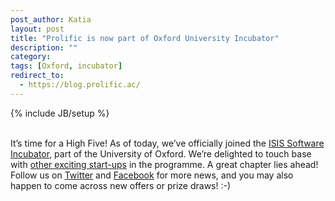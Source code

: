 ```yaml
---
post_author: Katia
layout: post
title: "Prolific is now part of Oxford University Incubator"
description: ""
category: 
tags: [Oxford, incubator]
redirect_to:
  - https://blog.prolific.ac/
---
```

{% include JB/setup %}

<br/> It’s time for a High Five! As of today, we’ve officially joined the [ISIS Software Incubator](http://incubator.isis-innovation.com/), part of the University of Oxford. We’re delighted to touch base with [other exciting start-ups](http://incubator.isis-innovation.com/companies) in the programme. A great chapter lies ahead! Follow us on [Twitter](https://twitter.com/ProlificAc) and [Facebook](https://www.facebook.com/prolificacademic) for more news, and you may also happen to come across new offers or prize draws! :-)